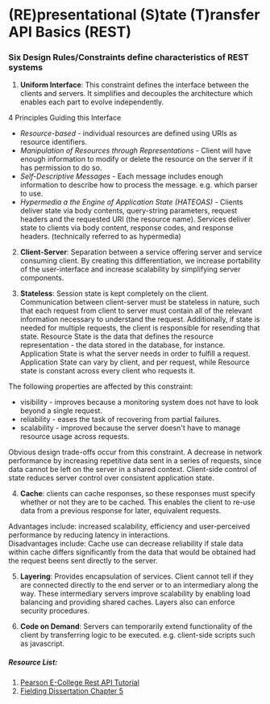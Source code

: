 # (RE)presentational (S)tate (T)ransfer API Basics (REST)

### Six Design Rules/Constraints define characteristics of REST systems

1. **Uniform Interface**: This constraint defines the interface between the clients and servers.  It simplifies and decouples the architecture which enables each part to evolve independently.  

  4 Principles Guiding this Interface
  * *Resource-based* - individual resources are defined using URIs as resource identifiers.
  * *Manipulation of Resources through Representations* - Client will have enough information to modify or delete the resource on the server if it has permission to do so.  
  * *Self-Descriptive Messages* - Each message includes enough information to describe how to process the message.  e.g. which parser to use.  
  * *Hypermedia a the Engine of Application State (HATEOAS)* - Clients deliver state via body contents, query-string parameters, request headers and the requested URI (the resource name).  Services deliver state to clients via body content, response codes, and response headers.  (technically referred to as hypermedia)  

2. **Client-Server**: Separation between a service offering server and service consuming client.  By creating this differentiation, we increase portability of the user-interface and increase scalability by simplifying server components.  

3. **Stateless**: Session state is kept completely on the client.  Communication between client-server must be stateless in nature, such that each request from client to server must contain all of the relevant information necessary to understand the request.  Additionally, if state is needed for multiple requests, the client is responsible for resending that state. Resource State is the data that defines the resource representation - the data stored in the database, for instance.  Application State is what the server needs in order to fulfill a request.  Application State can vary by client, and per request, while Resource state is constant across every client who requests it.  

  The following properties are affected by this constraint:
  * visibility - improves because a monitoring system does not have to look beyond a single request.
  * reliability - eases the task of recovering from partial failures.
  * scalability - improved because the server doesn't have to manage resource usage across requests.  

  Obvious design trade-offs occur from this constraint.  A decrease in network performance by increasing repetitive data sent in a series of requests, since data cannot be left on the server in a shared context.  Client-side control of state reduces server control over consistent application state.  

4. **Cache**: clients can cache responses, so these responses must specify whether or not they are to be cached.  This enables the client to re-use data from a previous response for later, equivalent requests.

  Advantages include: increased scalability, efficiency and user-perceived performance by reducing latency in interactions.  
  Disadvantages include: Cache use can decrease reliability if stale data within cache differs significantly from the data that would be obtained had the request beens sent directly to the server.   

5. **Layering**: Provides encapsulation of services.  Client cannot tell if they are connected directly to the end server or to an intermediary along the way.  These intermediary servers improve scalability by enabling load balancing and providing shared caches.  Layers also can enforce security procedures.  

6. **Code on Demand**: Servers can temporarily extend functionality of the client by transferring logic to be executed.  e.g. client-side scripts such as javascript.  






##### Resource List:
1. [Pearson E-College Rest API Tutorial](http://www.restapitutorial.com)
2. [Fielding Dissertation Chapter 5](http://www.ics.uci.edu/~fielding/pubs/dissertation/rest_arch_style.htm)

